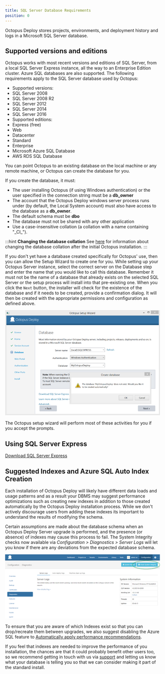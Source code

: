```yaml
---
title: SQL Server Database Requirements
position: 0
---
```



Octopus Deploy stores projects, environments, and deployment history and logs in a Microsoft SQL Server database.

## Supported versions and editions


Octopus works with most recent versions and editions of SQL Server, from a local SQL Server Express instance, all the way to an Enterprise Edition cluster. Azure SQL databases are also supported. The following requirements apply to the SQL Server database used by Octopus:

- Supported versions: 
 - SQL Server 2008
 - SQL Server 2008 R2
 - SQL Server 2012
 - SQL Server 2014
 - SQL Server 2016
- Supported editions: 
 - Express (free)
 - Web
 - Datacenter
 - Standard
 - Enterprise
- Microsoft Azure SQL Database
- AWS RDS SQL Database



You can point Octopus to an existing database on the local machine or any remote machine, or Octopus can create the database for you.


If you create the database, it must:

- The user installing Octopus (if using Windows authentication) or the user specified in the connection string must be a **db\_owner**
- The account that the Octopus Deploy windows server process runs under (by default, the Local System account) must also have access to the database as a **db\_owner**.
- The default schema must be **dbo**
- The database must not be shared with any other application
- Use a case-insensitive collation (a collation with a name containing "\_CI\_").


:::hint
**Changing the database collation**
See [here](/docs/administration/octopus-database/changing-the-collation-of-the-octopus-database.md) for information about changing the database collation after the initial Octopus installation.
:::





If you don't yet have a database created specifically for Octopus' use, then you can allow the Setup Wizard to create one for you. While setting up your Octopus Server instance, select the correct server on the Database step and enter the name that you would like to call this database. Remember it must not be the name of a database that already exists on the selected SQL Server or the setup process will install into that pre-existing one. When you click the `Next` button, the installer will check for the existence of the database and if it needs to be created, provide a confirmation dialog. It will then be created with the appropriate permissions and configuration as defined above.


![](/docs/images/3048120/3278498.png)





The Octopus setup wizard will perform most of these activities for you if you accept the prompts.

## Using SQL Server Express


[Download SQL Server Express](http://downloadsqlserverexpress.com/)

## Suggested Indexes and Azure SQL Auto Index Creation


Each installation of Octopus Deploy will likely have different data loads and usage patterns and as a result your DBMS may suggest performance optimizations such as creating new indexes in addition to those created automatically by the Octopus Deploy installation process. While we don't actively discourage users from adding these indexes its important to understand the results of modifying the schema.


Certain assumptions are made about the database schema when an Octopus Deploy Server upgrade is performed, and the presence (or absence) of indexes may cause this process to fail. The System Integrity checks now available via *Configuration > Diagnostics > Server Logs* will let you know if there are any deviations from the expected database schema.


![](/docs/images/3048120/5865723.png)


To ensure that you are aware of which Indexes exist so that you can drop/recreate them between upgrades, we also suggest disabling the Azure SQL feature to [Automatically apply performance recommendations](https://azure.microsoft.com/en-us/documentation/articles/sql-database-advisor-portal/#enable-automatic-index-management).


If you feel that indexes are needed to improve the performance of you installation, the chances are that it could probably benefit other users too, so we recommend getting in touch with us via [support](https://octopus.com/support) and letting us know what your database is telling you so that we can consider making it part of the standard install.
